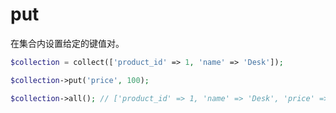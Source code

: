 # put

在集合内设置给定的键值对。

```php
$collection = collect(['product_id' => 1, 'name' => 'Desk']);

$collection->put('price', 100);

$collection->all(); // ['product_id' => 1, 'name' => 'Desk', 'price' => 100]
```
